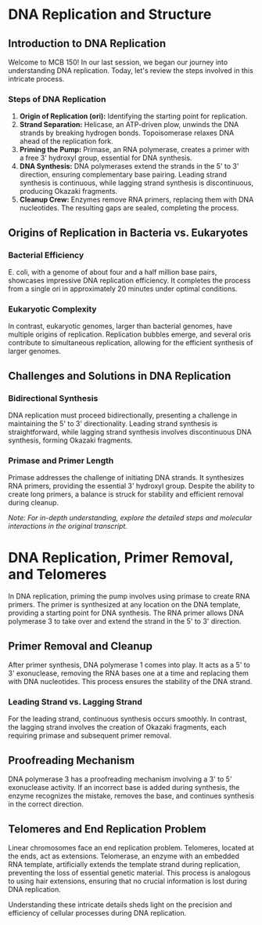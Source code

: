# DNA Replication and Structure

## Introduction to DNA Replication

Welcome to MCB 150! In our last session, we began our journey into understanding DNA replication. Today, let's review the steps involved in this intricate process.

### Steps of DNA Replication

1. **Origin of Replication (ori):** Identifying the starting point for replication.
2. **Strand Separation:** Helicase, an ATP-driven plow, unwinds the DNA strands by breaking hydrogen bonds. Topoisomerase relaxes DNA ahead of the replication fork.
3. **Priming the Pump:** Primase, an RNA polymerase, creates a primer with a free 3' hydroxyl group, essential for DNA synthesis.
4. **DNA Synthesis:** DNA polymerases extend the strands in the 5' to 3' direction, ensuring complementary base pairing. Leading strand synthesis is continuous, while lagging strand synthesis is discontinuous, producing Okazaki fragments.
5. **Cleanup Crew:** Enzymes remove RNA primers, replacing them with DNA nucleotides. The resulting gaps are sealed, completing the process.

## Origins of Replication in Bacteria vs. Eukaryotes

### Bacterial Efficiency

E. coli, with a genome of about four and a half million base pairs, showcases impressive DNA replication efficiency. It completes the process from a single ori in approximately 20 minutes under optimal conditions.

### Eukaryotic Complexity

In contrast, eukaryotic genomes, larger than bacterial genomes, have multiple origins of replication. Replication bubbles emerge, and several oris contribute to simultaneous replication, allowing for the efficient synthesis of larger genomes.

## Challenges and Solutions in DNA Replication

### Bidirectional Synthesis

DNA replication must proceed bidirectionally, presenting a challenge in maintaining the 5' to 3' directionality. Leading strand synthesis is straightforward, while lagging strand synthesis involves discontinuous DNA synthesis, forming Okazaki fragments.

### Primase and Primer Length

Primase addresses the challenge of initiating DNA strands. It synthesizes RNA primers, providing the essential 3' hydroxyl group. Despite the ability to create long primers, a balance is struck for stability and efficient removal during cleanup.

*Note: For in-depth understanding, explore the detailed steps and molecular interactions in the original transcript.*

# DNA Replication, Primer Removal, and Telomeres

In DNA replication, priming the pump involves using primase to create RNA primers. The primer is synthesized at any location on the DNA template, providing a starting point for DNA synthesis. The RNA primer allows DNA polymerase 3 to take over and extend the strand in the 5' to 3' direction.

## Primer Removal and Cleanup

After primer synthesis, DNA polymerase 1 comes into play. It acts as a 5' to 3' exonuclease, removing the RNA bases one at a time and replacing them with DNA nucleotides. This process ensures the stability of the DNA strand.

### Leading Strand vs. Lagging Strand

For the leading strand, continuous synthesis occurs smoothly. In contrast, the lagging strand involves the creation of Okazaki fragments, each requiring primase and subsequent primer removal.

## Proofreading Mechanism

DNA polymerase 3 has a proofreading mechanism involving a 3' to 5' exonuclease activity. If an incorrect base is added during synthesis, the enzyme recognizes the mistake, removes the base, and continues synthesis in the correct direction.

## Telomeres and End Replication Problem

Linear chromosomes face an end replication problem. Telomeres, located at the ends, act as extensions. Telomerase, an enzyme with an embedded RNA template, artificially extends the template strand during replication, preventing the loss of essential genetic material. This process is analogous to using hair extensions, ensuring that no crucial information is lost during DNA replication.

Understanding these intricate details sheds light on the precision and efficiency of cellular processes during DNA replication.
